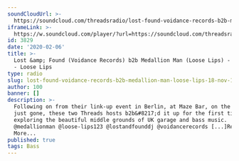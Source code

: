 ```yaml
---
soundCloudUrl: >-
  https://soundcloud.com/threadsradio/lost-found-voidance-records-b2b-medallion-man-loose-lips-18-nov-19
iframeLink: >-
  https://w.soundcloud.com/player/?url=https://soundcloud.com/threadsradio/lost-found-voidance-records-b2b-medallion-man-loose-lips-18-nov-19?in=loose-lips123/sets/radioshows&color=00aabb&auto_play=false&hide_related=false&show_comments=true&show_user=true&show_reposts=false
id: 3829
date: '2020-02-06'
title: >-
  Lost &amp; Found (Voidance Records) b2b Medallion Man (Loose Lips) - 18-Nov-19
  - Loose Lips
type: radio
slug: lost-found-voidance-records-b2b-medallion-man-loose-lips-18-nov-19
author: 100
banner: []
description: >-
  Following on from their link-up event in Berlin, at Maze Bar, on the weekend
  just gone, these two Threads hosts b2b&#8217;d it up for the first time,
  exploring the beautiful middle grounds of UK garage and bass music.
  @medallionman @loose-lips123 @lostandfounddj @voidancerecords [...]Read
  More...
published: true
tags: Bass
---
```

